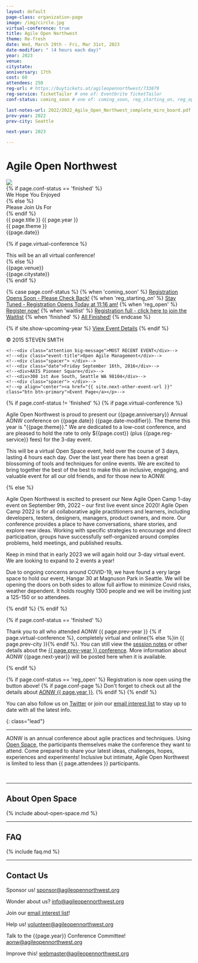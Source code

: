 ```yaml
---
layout: default
page-class: organization-page
image: /img/circle.jpg
virtual-conference: true
title: Agile Open Northwest
theme: Re-fresh
date: Wed, March 29th - Fri, Mar 31st, 2023
date-modifier: " (4 hours each day)"
year: 2023
venue: 
citystate: 
anniversary: 17th
cost: 60
attendees: 250
reg-url: # https://buytickets.at/agileopennorthwest/733879
reg-service: TicketTailor # one of: Eventbrite TicketTailor
conf-status: coming_soon # one of: coming_soon, reg_starting_on, reg_open, waitlist, finished

last-notes-url: 2022/2022_Agile_Open_Northwest_complete_miro_board.pdf
prev-year: 2022
prev-city: Seattle

next-year: 2023

---
```


<h1 id="about_us">Agile Open Northwest <small></small></h1>

<div class="banner homepage-banner">
  <img src="/img/circle.jpg" class="background"/>
  <div class="darken"></div>
  <div class="words">
  {% if page.conf-status == 'finished' %}
    <div class="attention big-message">We Hope You Enjoyed</div>
  {% else %}
    <div class="attention big-message">Please Join Us For</div>
  {% endif %}
    <div class="event-title">{{ page.title }} {{ page.year }}</div>
    <div class="spacer"> </div>
    <div class="big-message">{{ page.theme }}</div>
    <div class="date">{{page.date}}</div>

{% if page.virtual-conference %}
    <div>This will be an all virtual conference!</div>
    <div class="spacer"> </div>
{% else %}
    <div>{{page.venue}}</div>
    <div>{{page.citystate}}</div>
{% endif %}
    <div class="spacer"> </div>

{% case page.conf-status %}
{% when 'coming_soon' %}
<a href="" class="btn btn-primary">Registration Opens Soon - Please Check Back!</a>
{% when 'reg_starting_on' %}
<a href="" target="_blank" class="btn btn-primary">Stay Tuned - Registration Opens Today at 11:16 am!</a>
{% when 'reg_open' %}
<a href="{{ page.reg-url }}" target="_blank" class="btn btn-primary">Register now!</a>
{% when 'waitlist' %}
<a href="{{ page.reg-url }}" target="_blank" class="btn btn-primary">Registration full - click here to join the Waitlist</a>
{% when 'finished' %}
<a href="" class="btn btn-primary">All Finished!</a>
{% endcase %}

   {% if site.show-upcoming-year %}
     <a href="/{{ site.years[0] }}">View Event Details</a>
   {% endif %}
  </div>
  <div class="attribution">&copy; 2015 STEVEN SMITH</div>
</div>

<!--<div class="banner homepage-banner">-->
  <!--<img src="/img/circle.jpg" class="background"/>-->
  <!--<div class="darken"></div>-->
  <!--<div class="words">-->
    <!--<div class="attention big-message">MOST RECENT EVENT</div>-->
    <!--<div class="event-title">Open Agile Management</div>-->
    <!--<div class="spacer"> </div>-->
    <!--<div class="date">Friday September 16th, 2016</div>-->
    <!--<div>AXIS Pioneer Square</div>-->
    <!--<div>308 1st Ave South, Seattle WA 98104</div>-->
    <!--<div class="spacer"> </div>-->
    <!--<p align="center"><a href="{{ site.next-other-event-url }}" class="btn btn-primary">Event Page</a></p>-->
  <!--</div>-->
  <!--<div class="attribution">&copy; 2015 STEVEN SMITH</div>-->
<!--</div>-->

{% if page.conf-status != 'finished' %}
{% if page.virtual-conference %}
<p>Agile Open Northwest is proud to present our {{page.anniversary}} Annual AONW conference 
on {{page.date}} {{page.date-modifier}}<!--at the {{page.venue}} in {{page.citystate}}-->. 
The theme this year is "{{page.theme}}." We are dedicated to a low-cost conference, and are pleased to hold the rate to only 
${{page.cost}} (plus {{page.reg-service}} fees) for the 3-day event. 
</p>
<p>
This will be a virtual Open Space event, held over the course of 3 days, lasting 4 hours each day. Over the last year there has 
been a great blossoming of tools and techniques 
for online events. We are excited to bring together the best of the best to make this an inclusive, engaging, and valuable event 
for all our old friends, and for those new to AONW.
</p>
{% else %}
<p>
Agile Open Northwest is excited to present our New Agile Open Camp 1-day event on September 9th, 2022 – our first live event since 2020! 
Agile Open Camp 2022 is for all collaborative agile practitioners and learners, including developers, testers, designers, managers, 
product owners, and more. Our conference provides a place to have conversations, share stories, and explore new ideas. Working with specific 
strategies to encourage and direct participation, groups have successfully self-organized around complex problems, held meetings, and published 
results. 
</p>
<p>
Keep in mind that in early 2023 we will again hold our 3-day virtual event.  We are looking to expand to 2 events a year!
</p>
<p>
Due to ongoing concerns around COVID-19, we have found a very large space to hold our event, Hangar 30 at Magnuson Park in Seattle.  We will be 
opening the doors on both sides to allow full airflow to minimize Covid risks, weather dependent.    It holds roughly 1300 people and we will be 
inviting just a 125-150 or so attendees.
</p>
{% endif %}
{% endif %}

{% if page.conf-status == 'finished' %}
<p>Thank you to all who attended AONW {{ page.prev-year }}
{% if page.virtual-conference %}, completely virtual and online{% else %}in {{ page.prev-city }}{% endif %}. 
You can still view the <a href="{{ page.last-notes-url }}" target="_blank">session notes</a> or other details 
about the <a href="/{{ page.prev-year }}">{{ page.prev-year }} conference</a>. More information about AONW {{page.next-year}}
will be posted here when it is available.
</p>  
{% endif %}

<p>
{% if page.conf-status == 'reg_open' %}
Registration is now open using the button above! 
{% if page.conf-page %}
Don't forget to check out all the details about <a href="/{{ page.conf-page }}">AONW {{ page.year }}</a>.
{% endif %}
{% endif %}

<!--

Registration will open on this page on 11/16 at 11:16 am.
More information will be available soon. Please check back regularly.

The event is currently sold out, but you can still <a href="{{ page.reg-url }}" target="_blank">join the waitlist</a>. Check out all the details about the {{ page.year }} conference <a href="/{{ page.year }}">here</a>.
-->

</p>

<p>You can also follow us on <a href="http://twitter.com/aonw">Twitter</a> or join our
<a href="mailto:info@AgileOpenNorthwest.org?subject=Please%20add%20me%20to%20the%20AONW%20interest%20list&amp;body=Please%20add%20my%20email%20address%20to%20the%20AONW%20interest%20list!">email interest list</a>
 to stay up to date with all the latest info. 
</p>

<!--<div>
  <p>Our next annual conference will be AONW {{page.year}} in {{page.citystate}}, to be held in February {{page.year}}. Keep
  an eye on this page for further details, or follow us on
  <a href="http://twitter.com/aonw">Twitter</a> or join our
  <a href="mailto:info@AgileOpenNorthwest.org?subject=Please%20add%20me%20to%20the%20AONW%20interest%20list&amp;body=Please%20add%20my%20email%20address%20to%20the%20AONW%20interest%20list!">email interest list</a>
  to stay up to date with all the latest info.
  </p>
</div>-->
{: class="lead"}

---
AONW is an annual conference about agile practices and techniques. Using [Open Space](#about_open_space), the participants themselves
make the conference they want to attend. Come prepared to share your latest ideas, challenges, hopes, experiences and experiments! Inclusive but intimate,
Agile Open Northwest is limited to less than {{ page.attendees }} participants.

<div class="faces-5">
  <img src="/img/faces/a.jpg" alt="" class="face" />
  <img src="/img/faces/b.jpg" alt="" class="face" />
  <img src="/img/faces/c.jpg" alt="" class="face" />
  <img src="/img/faces/d.jpg" alt="" class="face" />
  <img src="/img/faces/e.jpg" alt="" class="face" />
</div>

<!--
----
In addition to hosting our annual February conference about agile practices and techniques, Agile Open Northwest sponsors and hosts other events that
focus on agile topics, use Open Space, and occur in the Northwest United States. As soon as the next one is scheduled we will announce it here,
and on <a href="http://twitter.com/aonw">Twitter</a>.
-->
<!--One of these recently finished! {{ site.last-other-event-fullname }} was 
a one-day event held on Friday, September 16th, 2016 at the AXIS Pioneer Square in Seattle. You can find more details about the event, including the 
session notes, [here]({{ site.last-other-event-url }}). 
-->

<hr class="section"/>
<h2 id="about_open_space">About Open Space</h2>

{% include about-open-space.md %}


<hr class="section"/>
<h2 id="faq">FAQ</h2>

{% include faq.md %}


<hr class="section"/>
<h2 id="contact_us">Contact Us</h2>

Sponsor us!
[sponsor@agileopennorthwest.org](mailto:sponsor@agileopennorthwest.org)

Wonder about us?
[info@agileopennorthwest.org](mailto:info@agileopennorthwest.org)

Join our
[email interest list](mailto:info@AgileOpenNorthwest.org?subject=Please%20add%20me%20to%20the%20AONW%20interest%20list&amp;body=Please%20add%20my%20email%20address%20to%20the%20AONW%20interest%20list%20so%20I%20can%20be%20the%20first%20to%20hear%20the%20details!)!

Help us!
[volunteer@agileopennorthwest.org](mailto:volunteer@agileopennorthwest.org)

Talk to the {{page.year}} Conference Committee!
[aonw@agileopennorthwest.org](mailto:aonw@agileopennorthwest.org)

Improve this!
[webmaster@agileopennorthwest.org](mailto:webmaster@agileopennorthwest.org)
